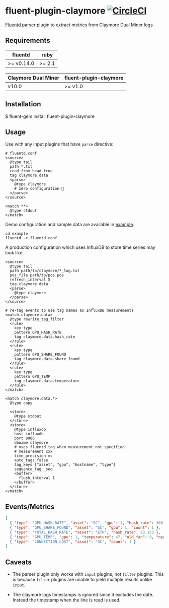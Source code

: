 # fluent-plugin-claymore [![CircleCI](https://circleci.com/gh/timstott/fluent-plugin-claymore/tree/master.svg?style=svg)](https://circleci.com/gh/timstott/fluent-plugin-claymore/tree/master)

[Fluentd](https://fluentd.org/) parser plugin to extract metrics from Claymore
Dual Miner logs

## Requirements

| fluentd    | ruby   |
|------------|--------|
| >= v0.14.0 | >= 2.1 |

| Claymore Dual Miner | fluent-plugin-claymore |
|---------------------|------------------------|
| v10.0               | >= v1.0                |

## Installation

$ fluent-gem install fluent-plugin-claymore

## Usage

Use with any input plugins that have `parse` directive:

```
# fluentd.conf
<source>
  @type tail
  path *.txt
  read_from_head true
  tag claymore.data
  <parse>
    @type claymore
    # zero configuration 🎉
  </parse>
</source>

<match **>
  @type stdout
</match>
```

Demo configuration and sample data are available in [example](./example).
```console
cd example
fluentd -c fluentd.conf
```

A production configuration which uses InfluxDB to store time series may look like:

```
<source>
  @type tail
  path path/to/claymore/*_log.txt
  pos_file path/to/pos.pos
  refresh_interval 5
  tag claymore.data
  <parse>
    @type claymore
  </parse>
</source>

# re-tag events to use tag names as InfluxDB measurements
<match claymore.data>
  @type rewrite_tag_filter
  <rule>
    key type
    pattern GPU_HASH_RATE
    tag claymore.data.hash_rate
  </rule>
  <rule>
    key type
    pattern GPU_SHARE_FOUND
    tag claymore.data.share_found
  </rule>
  <rule>
    key type
    pattern GPU_TEMP
    tag claymore.data.temperature
  </rule>
</match>

<match claymore.data.*>
  @type copy

  <store>
    @type stdout
  </store>
  <store>
    @type influxdb
    host influxdb
    port 8086
    dbname claymore
    # uses fluentd tag when measurement not specified
    # measurement xxx
    time_precision ms
    auto_tags false
    tag_keys ["asset", "gpu", "hostname", "type"]
    sequence_tag _seq
    <buffer>
      flush_interval 1
    </buffer>
  </store>
</match>
```



## Events/Metrics

```json
[
  { "type": "GPU_HASH_RATE", "asset": "SC", "gpu": 1, "hash_rate": 300.583 },
  { "type": "GPU_SHARE_FOUND", "asset": "SC", "gpu": 1, "count": 1 },
  { "type": "TOTAL_HASH_RATE", "asset": "ETH", "hash_rate": 83.153 },
  { "type": "GPU_TEMP", "gpu": 1, "temperature": 47, "old_fan": 0, "new_fan": 75 },
  { "type": "CONNECTION_LOST", "asset": "SC", "count": 1 }
]
```

## Caveats

- The parser plugin only works with `input` plugins, not
  `filter` plugins. This is because `filter` plugins are unable to yield
  multiple results unlike `input`.

- The claymore logs timestamps is ignored since it excludes the date. Instead
  the timestamp when the line is read is used.
